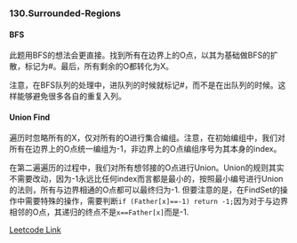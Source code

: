 ### 130.Surrounded-Regions

#### BFS
此题用BFS的想法会更直接。找到所有在边界上的O点，以其为基础做BFS的扩散，标记为#。最后，所有剩余的O都转化为X。

注意，在BFS队列的处理中，进队列的时候就标记#，而不是在出队列的时候。这样能够避免很多各自的重复入列。

#### Union Find
遍历时忽略所有的X，仅对所有的O进行集合编组。注意，在初始编组中，我们对所有在边界上的O点统一编组为-1，非边界上的O点编组序号为其本身的index。

在第二遍遍历的过程中，我们对所有想邻接的O点进行Union。Union的规则其实不需要改动，因为-1永远比任何index而言都是最小的，按照最小编号进行Union的法则，所有与边界相通的O点都可以最终归为-1. 但要注意的是，在FindSet的操作中需要特殊的操作，需要判断```if (Father[x]==-1) return -1;```因为对于与边界相邻的O点，其递归的终点不是```x==Father[x]```而是-1.


[Leetcode Link](https://leetcode.com/problems/surrounded-regions)